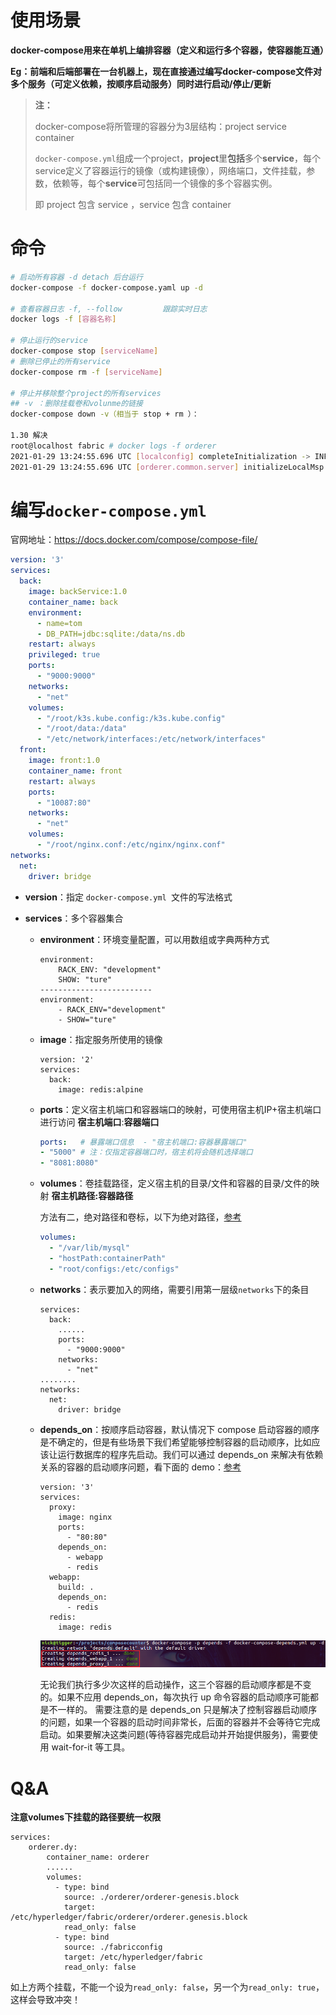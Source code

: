 # 使用场景

**docker-compose用来在单机上编排容器（定义和运行多个容器，使容器能互通）**

**Eg：前端和后端部署在一台机器上，现在直接通过编写docker-compose文件对多个服务（可定义依赖，按顺序启动服务）同时进行启动/停止/更新**

> **注：**
>
> docker-compose将所管理的容器分为3层结构：project service container
>
> `docker-compose.yml`组成一个project，**project**里**包括**多个**service**，每个service定义了容器运行的镜像（或构建镜像），网络端口，文件挂载，参数，依赖等，每个**service**可包括同一个镜像的多个容器实例。
>
> 即 project 包含 service ，service 包含 container 

# 命令

```BASH
# 启动所有容器 -d detach 后台运行
docker-compose -f docker-compose.yaml up -d

# 查看容器日志 -f, --follow         跟踪实时日志
docker logs -f [容器名称]

# 停止运行的service
docker-compose stop [serviceName]
# 删除已停止的所有service
docker-compose rm -f [serviceName]

# 停止并移除整个project的所有services
## -v ：删除挂载卷和volunme的链接
docker-compose down -v（相当于 stop + rm ）：

1.30 解决
root@localhost fabric # docker logs -f orderer 
2021-01-29 13:24:55.696 UTC [localconfig] completeInitialization -> INFO 001 Kafka.Version unset, setting to 0.10.2.0
2021-01-29 13:24:55.696 UTC [orderer.common.server] initializeLocalMsp -> FATA 002 Failed to initialize local MSP: could not load a valid signer certificate from directory /etc/hyperledger/fabric/crypto-config/ordererOrganizations/dy/msp/signcerts: stat /etc/hyperledger/fabric/crypto-config/ordererOrganizations/dy/msp/signcerts: no such file or directory

```





# 编写`docker-compose.yml`

官网地址：https://docs.docker.com/compose/compose-file/

```yml
version: '3'
services:
  back:
    image: backService:1.0
    container_name: back
    environment:
      - name=tom
      - DB_PATH=jdbc:sqlite:/data/ns.db
    restart: always
    privileged: true
    ports:
      - "9000:9000"
    networks:
      - "net"
    volumes:
      - "/root/k3s.kube.config:/k3s.kube.config"
      - "/root/data:/data"
      - "/etc/network/interfaces:/etc/network/interfaces"
  front:
    image: front:1.0
    container_name: front
    restart: always
    ports:
      - "10087:80"
    networks:
      - "net"
    volumes:
      - "/root/nginx.conf:/etc/nginx/nginx.conf"
networks:
  net:
    driver: bridge
```

* **version**：指定 `docker-compose.yml `文件的写法格式

* **services**：多个容器集合
  * **environment**：环境变量配置，可以用数组或字典两种方式

    ```YML
    environment:
        RACK_ENV: "development"
        SHOW: "ture"
    -------------------------
    environment:
        - RACK_ENV="development"
        - SHOW="ture"
    ```

  * **image**：指定服务所使用的镜像

    ```
    version: '2'
    services:
      back:
        image: redis:alpine
    ```

  * **ports**：定义宿主机端口和容器端口的映射，可使用宿主机IP+宿主机端口进行访问 **宿主机端口**:**容器端口**

    ```yml
    ports:   # 暴露端口信息  - "宿主机端口:容器暴露端口"
    - "5000" # 注：仅指定容器端口时，宿主机将会随机选择端口 
    - "8081:8080"
    ```

  * **volumes**：卷挂载路径，定义宿主机的目录/文件和容器的目录/文件的映射 **宿主机路径:容器路径**

    方法有二，绝对路径和卷标，以下为绝对路径，[参考](https://www.cnblogs.com/lori/archive/2018/10/24/9843190.html)

    ```yml
    volumes:
      - "/var/lib/mysql"
      - "hostPath:containerPath"
      - "root/configs:/etc/configs"
    ```

  * **networks**：表示要加入的网络，需要引用第一层级`networks`下的条目

    ```YML
    services:
      back:
        ......
        ports:
          - "9000:9000"
        networks:
          - "net"
    ........
    networks:
      net:
        driver: bridge
    ```

  * **depends_on**：按顺序启动容器，默认情况下 compose 启动容器的顺序是不确定的，但是有些场景下我们希望能够控制容器的启动顺序，比如应该让运行数据库的程序先启动。我们可以通过 depends_on 来解决有依赖关系的容器的启动顺序问题，看下面的 demo：[参考](https://www.cnblogs.com/sparkdev/p/9803554.html)

    ```YML
    version: '3'
    services:
      proxy:
        image: nginx
        ports:
          - "80:80"
        depends_on:
          - webapp
          - redis
      webapp:
        build: .
        depends_on:
          - redis
      redis:
        image: redis
    ```

    ![img](MarkdownAssets/docker-compose%E8%AF%A6%E8%A7%A3.assets/952033-20181017131603316-913957749.png)

    无论我们执行多少次这样的启动操作，这三个容器的启动顺序都是不变的。如果不应用 depends_on，每次执行 up 命令容器的启动顺序可能都是不一样的。
    需要注意的是 depends_on 只是解决了控制容器启动顺序的问题，如果一个容器的启动时间非常长，后面的容器并不会等待它完成启动。如果要解决这类问题(等待容器完成启动并开始提供服务)，需要使用 wait-for-it 等工具。

# Q&A

**注意volumes下挂载的路径要统一权限**

```YML
services:
    orderer.dy:
        container_name: orderer
        ......
        volumes:
          - type: bind
            source: ./orderer/orderer-genesis.block
            target: /etc/hyperledger/fabric/orderer/orderer.genesis.block
            read_only: false
          - type: bind
            source: ./fabricconfig
            target: /etc/hyperledger/fabric
            read_only: false
```

如上方两个挂载，不能一个设为`read_only: false`，另一个为`read_only: true`，这样会导致冲突！